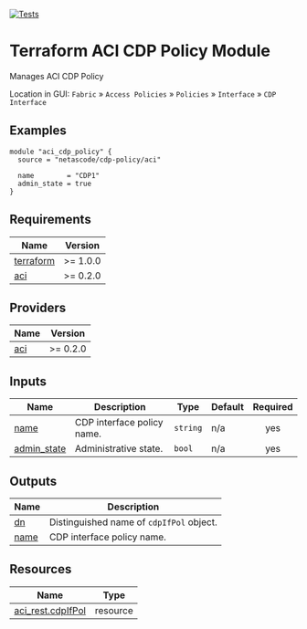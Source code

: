 <!-- BEGIN_TF_DOCS -->
[![Tests](https://github.com/netascode/terraform-aci-cdp-policy/actions/workflows/test.yml/badge.svg)](https://github.com/netascode/terraform-aci-cdp-policy/actions/workflows/test.yml)

# Terraform ACI CDP Policy Module

Manages ACI CDP Policy

Location in GUI:
`Fabric` » `Access Policies` » `Policies` » `Interface` » `CDP Interface`

## Examples

```hcl
module "aci_cdp_policy" {
  source = "netascode/cdp-policy/aci"

  name        = "CDP1"
  admin_state = true
}

```

## Requirements

| Name | Version |
|------|---------|
| <a name="requirement_terraform"></a> [terraform](#requirement\_terraform) | >= 1.0.0 |
| <a name="requirement_aci"></a> [aci](#requirement\_aci) | >= 0.2.0 |

## Providers

| Name | Version |
|------|---------|
| <a name="provider_aci"></a> [aci](#provider\_aci) | >= 0.2.0 |

## Inputs

| Name | Description | Type | Default | Required |
|------|-------------|------|---------|:--------:|
| <a name="input_name"></a> [name](#input\_name) | CDP interface policy name. | `string` | n/a | yes |
| <a name="input_admin_state"></a> [admin\_state](#input\_admin\_state) | Administrative state. | `bool` | n/a | yes |

## Outputs

| Name | Description |
|------|-------------|
| <a name="output_dn"></a> [dn](#output\_dn) | Distinguished name of `cdpIfPol` object. |
| <a name="output_name"></a> [name](#output\_name) | CDP interface policy name. |

## Resources

| Name | Type |
|------|------|
| [aci_rest.cdpIfPol](https://registry.terraform.io/providers/netascode/aci/latest/docs/resources/rest) | resource |
<!-- END_TF_DOCS -->